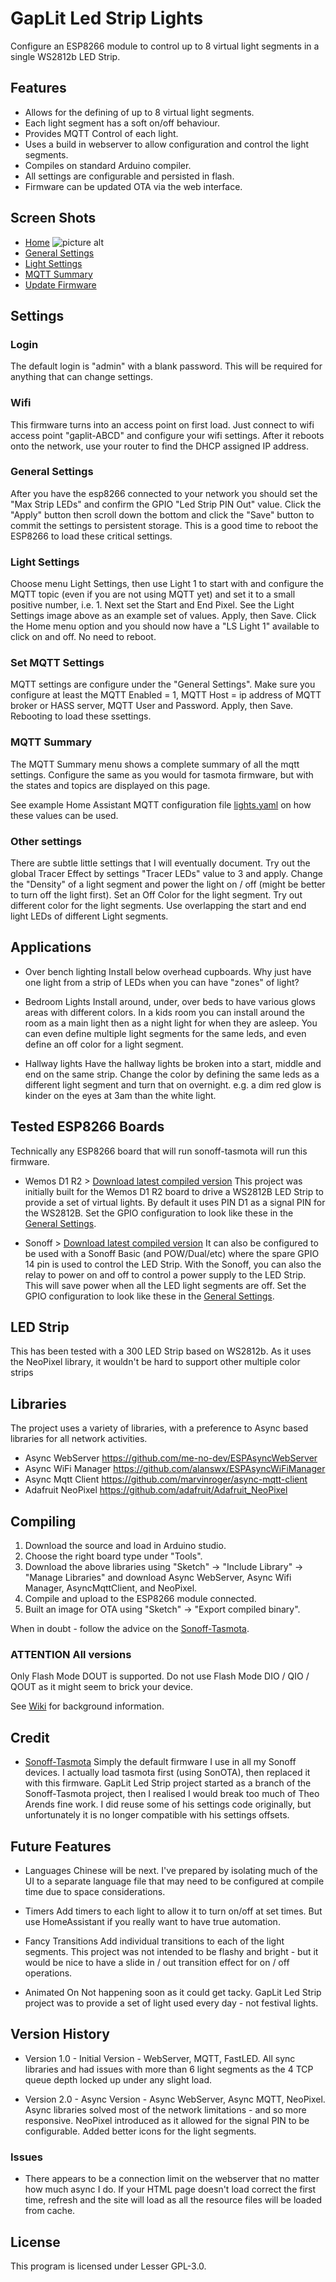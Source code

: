 # GapLit Led Strip Lights
Configure an ESP8266 module to control up to 8 virtual light segments in a single WS2812b LED Strip.

## Features

- Allows for the defining of up to 8 virtual light segments.
- Each light segment has a soft on/off behaviour.
- Provides MQTT Control of each light.
- Uses a build in webserver to allow configuration and control the light segments.
- Compiles on standard Arduino compiler.
- All settings are configurable and persisted in flash.
- Firmware can be updated OTA via the web interface.

## Screen Shots
- [Home](http://www.gappleby.com/light/GapLit/screen1.png)
 ![picture alt](http://www.gappleby.com/light/GapLit/screen1.png "GapLit LED Strip")
- [General Settings](http://www.gappleby.com/light/GapLit/screen2.png) 
- [Light Settings](http://www.gappleby.com/light/GapLit/screen4.png) 
- [MQTT Summary](http://www.gappleby.com/light/GapLit/screen5.png) 
- [Update Firmware](http://www.gappleby.com/light/GapLit/screen6.png) 

## Settings

### Login
The default login is "admin" with a blank password. This will be required for anything that can change settings.

### Wifi

This firmware turns into an access point on first load. Just connect to wifi access point "gaplit-ABCD" and configure your wifi settings. After it reboots onto the network, use your router to find the DHCP assigned IP address.

### General Settings

After you have the esp8266 connected to your network you should set the "Max Strip LEDs" and confirm the GPIO "Led Strip PIN Out" value. Click the "Apply" button then scroll down the bottom and click the "Save" button to commit the settings to persistent storage. This is a good time to reboot the ESP8266 to load these critical settings.

### Light Settings

Choose menu Light Settings, then use Light 1 to start with and configure the MQTT topic (even if you are not using MQTT yet) and set it to a small positive number, i.e. 1. Next set the Start and End Pixel. See the Light Settings image above as an example set of values. Apply, then Save. Click the Home menu option and you should now have a "LS Light 1" available to click on and off. No need to reboot.

### Set MQTT Settings

MQTT settings are configure under the "General Settings". Make sure you configure at least the MQTT Enabled = 1, MQTT Host = ip address of MQTT broker or HASS server, MQTT User and Password. Apply, then Save. Rebooting to load these ssettings.

### MQTT Summary

The MQTT Summary menu shows a complete summary of all the mqtt settings. Configure the same as you would for tasmota firmware, but with the states and topics are displayed on this page.  

See example Home Assistant MQTT configuration file [lights.yaml](https://www.gappleby,com/light/GapLit/lights.yaml) on how these values can be used. 

### Other settings

There are subtle little settings that I will eventually document. Try out the global Tracer Effect by settings "Tracer LEDs" value to 3 and apply. Change the "Density" of a light segment and power the light on / off (might be better to turn off the light first). Set an Off Color for the light segment. Try out different color for the light segments. Use overlapping the start and end light LEDs of different Light segments.

## Applications

- Over bench lighting
  Install below overhead cupboards. Why just have one light from a strip of LEDs when you can have "zones" of light?

- Bedroom Lights
  Install around, under, over beds to have various glows areas with different colors. In a kids room you can install around the room as a main light then as a night light for when they are asleep. You can even define multiple light segments for the same leds, and even define an off color for a light segment.

- Hallway lights
  Have the hallway lights be broken into a start, middle and end on the same strip. Change the color by defining the same leds as a different light segment and turn that on overnight. e.g. a dim red glow is kinder on the eyes at 3am than the white light.

## Tested ESP8266 Boards
Technically any ESP8266 board that will run sonoff-tasmota will run this firmware.

* Wemos D1 R2 > [Download latest compiled version](https://raw.githubusercontent.com/gappleby/gaplit-led-strip/master/releases/stable/gaplit-led-strip.ino.d1_mini.bin)
  This project was initially built for the Wemos D1 R2 board to drive a WS2812B LED Strip to provide a set of virtual lights. By default it uses PIN D1 as a signal PIN for the WS2812B.  Set the GPIO configuration to look like these in the [General Settings](http://www.gappleby.com/light/GapLit/screen2-wemos.png).
 
* Sonoff > [Download latest compiled version](https://raw.githubusercontent.com/gappleby/gaplit-led-strip/master/releases/stable/gaplit-led-strip.ino.generic.bin)
  It can also be configured to be used with a Sonoff Basic (and POW/Dual/etc) where the spare GPIO 14 pin is used to control the LED Strip. With the Sonoff, you can also the relay to power on and off to control a power supply to the LED Strip. This will save power when all the LED light segments are off. Set the GPIO configuration to look like these in the [General Settings](http://www.gappleby.com/light/GapLit/screen2-sonoff.png).

## LED Strip

This has been tested with a 300 LED Strip based on WS2812b. As it uses the NeoPixel library, it wouldn't be hard to support other multiple color strips

## Libraries

The project uses a variety of libraries, with a preference to Async based libraries for all network activities.

- Async WebServer https://github.com/me-no-dev/ESPAsyncWebServer
- Async WiFi Manager https://github.com/alanswx/ESPAsyncWiFiManager
- Async Mqtt Client https://github.com/marvinroger/async-mqtt-client
- Adafruit NeoPixel https://github.com/adafruit/Adafruit_NeoPixel

## Compiling

1. Download the source and load in Arduino studio.
2. Choose the right board type under "Tools".
3. Download the above libraries using "Sketch" -> "Include Library" -> "Manage Libraries" and download Async WebServer, Async Wifi Manager, AsyncMqttClient, and NeoPixel.
4. Compile and upload to the ESP8266 module connected.
5. Built an image for OTA using "Sketch" -> "Export compiled binary".

When in doubt - follow the advice on the [Sonoff-Tasmota](https://github.com/arendst/Sonoff-Tasmota).

### ATTENTION All versions

Only Flash Mode DOUT is supported. Do not use Flash Mode DIO / QIO / QOUT as it might seem to brick your device.

See [Wiki](https://github.com/arendst/Sonoff-Tasmota/wiki/Theo's-Tasmota-Tips) for background information.

## Credit

- [Sonoff-Tasmota](https://github.com/arendst/Sonoff-Tasmota)
  Simply the default firmware I use in all my Sonoff devices. I actually load tasmota first (using SonOTA), then replaced it with this firmware.  GapLit Led Strip project started as a branch of the Sonoff-Tasmota project, then I realised I would break too much of Theo Arends fine work. I did reuse some of his settings code originally, but unfortunately it is no longer compatible with his settings offsets.

## Future Features

- Languages
  Chinese will be next. I've prepared by isolating much of the UI to a separate language file that may need to be configured at compile time due to space considerations.

- Timers
  Add timers to each light to allow it to turn on/off at set times.  But use HomeAssistant if you really want to have true automation.

- Fancy Transitions
  Add individual transitions to each of the light segments. This project was not intended to be flashy and bright - but it would be nice to have a slide in / out transition effect for on / off operations.

- Animated On
  Not happening soon as it could get tacky. GapLit Led Strip project was to provide a set of light used every day - not festival lights.

## Version History

- Version 1.0 - Initial Version - WebServer, MQTT, FastLED. All sync libraries and had issues with more than 6 light segments as the 4 TCP queue depth locked up under any slight load.

- Version 2.0 - Async Version - Async WebServer, Async MQTT, NeoPixel. Async libraries solved most of the network limitations - and so more responsive. NeoPixel introduced as it allowed for the signal PIN to be configurable. Added better icons for the light segments.

### Issues

- There appears to be a connection limit on the webserver that no matter how much async I do.  If your HTML page doesn't load correct the first time, refresh and the site will load as all the resource files will be loaded from cache.

## License
This program is licensed under Lesser GPL-3.0.
